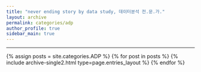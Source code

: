 ```yaml
---
title: "never ending story by data study, 데이터분석 전.문.가."
layout: archive
permalink: categories/adp
author_profile: true
sidebar_main: true
---
```


<!-- 공백이 포함되어 있는 카테고리 이름의 경우 site.categories['a b c'] 이런식으로! -->

***

{% assign posts = site.categories.ADP %}
{% for post in posts %} {% include archive-single2.html type=page.entries_layout %} {% endfor %}